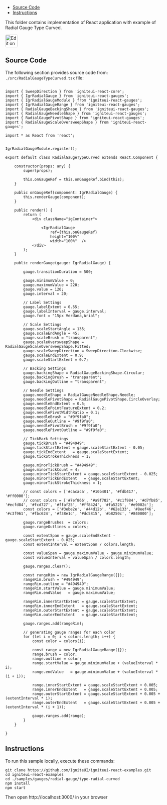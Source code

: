 <!-- NOTE: do not change this file because it will be auto re-generated from template file: -->
<!-- https://github.com/IgniteUI/igniteui-react-examples/tree/master/sample-template-files/ReadMe.md -->

<!-- ## Table of Contents -->
<!-- - [Sample Preview](#Sample-Preview) -->
- [Source Code](#Source-Code)
- [Instructions](#Instructions)

This folder contains implementation of React application with example of Radial Gauge Type Curved.
<!-- in the Radial Gauge component -->
<!-- [Radial Gauge](https://infragistics.com/Reactsite/components/radial-gauge.html) -->

<html lang="en" xmlns="http://www.w3.org/1999/xhtml">
    <body>
        <a target="_blank" href="https://codesandbox.io/s/github/IgniteUI/igniteui-react-examples/tree/master/samples/gauges/radial-gauge/type-radial-curved?fontsize=14&hidenavigation=1&theme=dark&view=preview&file=/src/RadialGaugeTypeCurved.tsx" rel="noopener noreferrer">
            <img height="40px" style="border-radius: 0.25rem" alt="Edit on CodeSandbox" src="https://static.infragistics.com/xplatform/images/sandbox/code.png"/>
        </a>
        <!-- <a target="_blank"
href="https://codesandbox.io/s/github/IgniteUI/igniteui-react-examples/tree/master/samples/maps/geo-map/binding-csv-points?fontsize=14&hidenavigation=1&theme=dark&view=preview">
            <img alt="Edit Sample" src="https://codesandbox.io/static/img/play-codesandbox.svg"/>
        </a> -->
        <!-- <a target="_blank" style="margin-left: 0.5rem"
href="https://codesandbox.io/embed/github/IgniteUI/igniteui-react-examples/tree/master/samples/gauges/radial-gauge/type-radial-curved?fontsize=14&hidenavigation=1&theme=dark&view=preview&file=/src/RadialGaugeTypeCurved.tsx">
            <img height="40px" style="border-radius: 5px" alt="View on CodeSandbox" src="https://static.infragistics.com/xplatform/images/sandbox/view.png"/>
        </a> -->
        <!-- <a target="_blank"
href="https://codesandbox.io/embed/github/IgniteUI/igniteui-react-examples/tree/master/samples/maps/geo-map/binding-csv-points?fontsize=14&hidenavigation=1&theme=dark&view=preview">
            <img alt="View on CodeSandbox" src="https://static.infragistics.com/xplatform/images/sandbox/view.png"/>
        </a>
https://codesandbox.io/embed/react-treemap-overview-rtb45
https://codesandbox.io/static/img/play-codesandbox.svg
https://codesandbox.io/embed/react-treemap-overview-rtb45?view=browser -->
    </body>
</html>

<!-- ## Sample Preview -->

<!-- <iframe
  src="https://codesandbox.io/embed/github/IgniteUI/igniteui-react-examples/tree/master/samples/gauges/radial-gauge/type-radial-curved?fontsize=14&hidenavigation=1&theme=dark&view=preview&file=/src/RadialGaugeTypeCurved.tsx"
  style="width:100%; height:400px; border:0; border-radius: 4px; overflow:hidden;"
  allow="accelerometer; ambient-light-sensor; camera; encrypted-media; geolocation; gyroscope; hid; microphone; midi; payment; usb; vr"
  sandbox="allow-forms allow-modals allow-popups allow-presentation allow-same-origin allow-scripts"
></iframe> -->

## Source Code

The following section provides source code from:
`./src/RadialGaugeTypeCurved.tsx` file:

```tsx

import { SweepDirection } from 'igniteui-react-core';
import { IgrRadialGauge } from 'igniteui-react-gauges';
import { IgrRadialGaugeModule } from 'igniteui-react-gauges';
import { IgrRadialGaugeRange } from 'igniteui-react-gauges';
import { RadialGaugeBackingShape } from 'igniteui-react-gauges';
import { RadialGaugeNeedleShape } from 'igniteui-react-gauges';
import { RadialGaugePivotShape } from 'igniteui-react-gauges';
import { RadialGaugeScaleOversweepShape } from 'igniteui-react-gauges';

import * as React from 'react';


IgrRadialGaugeModule.register();

export default class RadialGaugeTypeCurved extends React.Component {

    constructor(props: any) {
        super(props);

        this.onGaugeRef = this.onGaugeRef.bind(this);
    }

    public onGaugeRef(component: IgrRadialGauge) {
        this.renderGauge(component);
    }

    public render() {
        return (
            <div className="igContainer">

                <IgrRadialGauge
                    ref={this.onGaugeRef}
                    height="100%"
                    width="100%"  />
            </div>
        );
    }

    public renderGauge(gauge: IgrRadialGauge) {

        gauge.transitionDuration = 500;

        gauge.minimumValue = 0;
        gauge.maximumValue = 220;
        gauge.value = 120;
        gauge.interval = 20;

        // Label Settings
        gauge.labelExtent = 0.55;
        gauge.labelInterval = gauge.interval;
        gauge.font = "15px Verdana,Arial";

        // Scale Settings
        gauge.scaleStartAngle = 135;
        gauge.scaleEndAngle = 45;
        gauge.scaleBrush = "transparent";
        gauge.scaleOversweepShape = RadialGaugeScaleOversweepShape.Fitted;
        gauge.scaleSweepDirection = SweepDirection.Clockwise;
        gauge.scaleEndExtent = 0.9;
        gauge.scaleStartExtent = 0.7;

        // Backing Settings
        gauge.backingShape = RadialGaugeBackingShape.Circular;
        gauge.backingBrush = "transparent";
        gauge.backingOutline = "transparent";

        // Needle Settings
        gauge.needleShape = RadialGaugeNeedleShape.Needle;
        gauge.needlePivotShape = RadialGaugePivotShape.CircleOverlay;
        gauge.needleEndExtent = 0.5;
        gauge.needlePointFeatureExtent = 0.2;
        gauge.needlePivotWidthRatio = 0.1;
        gauge.needleBrush = "#9f9fa0";
        gauge.needleOutline = "#9f9fa0";
        gauge.needlePivotBrush = "#9f9fa0";
        gauge.needlePivotOutline = "#9f9fa0";

        // TickMark Settings
        gauge.tickBrush = "#494949";
        gauge.tickStartExtent = gauge.scaleStartExtent - 0.05;
        gauge.tickEndExtent   = gauge.scaleStartExtent;
        gauge.tickStrokeThickness = 1;

        gauge.minorTickBrush = "#494949";
        gauge.minorTickCount = 4;
        gauge.minorTickStartExtent = gauge.scaleStartExtent - 0.025;
        gauge.minorTickEndExtent   = gauge.scaleStartExtent;
        gauge.minorTickStrokeThickness = 1;

        // const colors = ['#cacaca', '#10b401', '#fdb417', '#ff0000'];
        // const colors = ['#7ef866', '#a9f782', '#c1f984', '#d7fb85', '#ecfd84', '#fcd727', '#ffaf25', '#ff8424', '#fa5225', '#e9002c'];
        const colors = ['#3ebe2e', '#44d12b', '#62e133', '#8eef46', '#c3f961', '#fbc624', '#f38e1c', '#dc5815', '#b8250c', '#840000'];

        gauge.rangeBrushes  = colors;
        gauge.rangeOutlines = colors;

        const extentSpan = gauge.scaleEndExtent - gauge.scaleStartExtent - 0.025;
        const extentInterval = extentSpan / colors.length;

        const valueSpan = gauge.maximumValue - gauge.minimumValue;
        const valueInterval = valueSpan / colors.length;

        gauge.ranges.clear();

        const rangeRim = new IgrRadialGaugeRange({});
        rangeRim.brush = "#494949";
        rangeRim.outline = "#494949";
        rangeRim.startValue = gauge.minimumValue;
        rangeRim.endValue   = gauge.maximumValue;

        rangeRim.innerStartExtent = gauge.scaleStartExtent;
        rangeRim.innerEndExtent   = gauge.scaleStartExtent;
        rangeRim.outerStartExtent = gauge.scaleStartExtent;
        rangeRim.outerEndExtent   = gauge.scaleStartExtent;

        gauge.ranges.add(rangeRim);

        // generating gauge ranges for each color
        for (let i = 0; i < colors.length; i++) {
            const color = colors[i];

            const range = new IgrRadialGaugeRange({});
            range.brush = color;
            range.outline = color;
            range.startValue = gauge.minimumValue + (valueInterval * i);
            range.endValue   = gauge.minimumValue + (valueInterval * (i + 1));

            range.innerStartExtent = gauge.scaleStartExtent + 0.005;
            range.innerEndExtent   = gauge.scaleStartExtent + 0.005;
            range.outerStartExtent = gauge.scaleStartExtent + 0.005 + (extentInterval * i);
            range.outerEndExtent   = gauge.scaleStartExtent + 0.005 + (extentInterval * (i + 1));

            gauge.ranges.add(range);
        }
    }

}
```

## Instructions
To run this sample locally, execute these commands:

```
git clone https://github.com/IgniteUI/igniteui-react-examples.git
cd igniteui-react-examples
cd ./samples/gauges/radial-gauge/type-radial-curved
npm install
npm start

```

Then open http://localhost:3000/ in your browser

